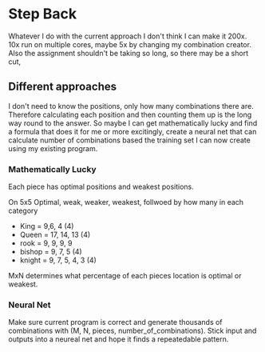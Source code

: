 # Step Back

Whatever I do with the current approach I don't think I can make it 200x. 10x run on multiple cores, maybe 5x by changing my combination creator. Also the assignment shouldn't be taking so long, so there may be a short cut,

## Different approaches

I don't need to know the positions, only how many combinations there are. Therefore calculating each position and then counting them up is the long way round to the answer. So maybe I can get mathematically lucky and find a formula that does it for me or more excitingly, create a neural net that can calculate number of combinations based the training set I can now create using my existing program.

### Mathematically Lucky

Each piece has optimal positions and weakest positions.

On 5x5 Optimal, weak, weaker, weakest, follwoed by how many in each category

* King = 9,6, 4 (4)
* Queen = 17, 14, 13 (4)
* rook = 9, 9, 9, 9 
* bishop = 9, 7, 5 (4)
* knight = 9, 7, 5, 4, 3 (4)

MxN determines what percentage of each pieces location is optimal or weakest.  

### Neural Net

Make sure current program is correct and generate thousands of combinations with (M, N, pieces, number_of_combinations). Stick input and outputs into a neureal net and hope it finds a repeatedable pattern.